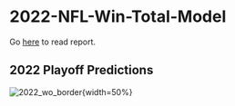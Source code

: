 # 2022-NFL-Win-Total-Model

Go [here](https://rpubs.com/Timboslice003/929095) to read report.

## 2022 Playoff Predictions
![2022_wo_border](https://user-images.githubusercontent.com/105609020/210286541-0f8c21f1-a14a-4c13-9c39-e064d26645fd.png){width=50%}
